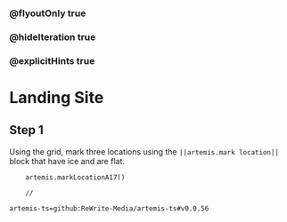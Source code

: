 ### @flyoutOnly true
### @hideIteration true
### @explicitHints true

# Landing Site

## Step 1
Using the grid, mark three locations using the ``||artemis.mark location||`` block that have ice and are flat.

```ghost
    artemis.markLocationA17()
```
```template
    //
```

```package
artemis-ts=github:ReWrite-Media/artemis-ts#v0.0.56
```